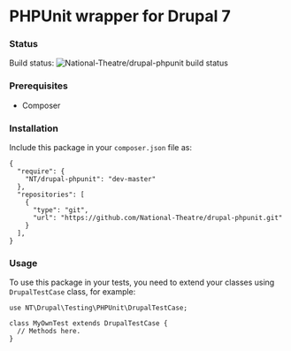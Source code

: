 PHPUnit wrapper for Drupal 7
============================

### Status

Build status: ![National-Theatre/drupal-phpunit build status](https://api.travis-ci.org/National-Theatre/drupal-phpunit.svg?branch=master)

### Prerequisites

- Composer

### Installation

Include this package in your `composer.json` file as:

    {
      "require": {
        "NT/drupal-phpunit": "dev-master"
      },
      "repositories": [
        {
          "type": "git",
          "url": "https://github.com/National-Theatre/drupal-phpunit.git"
        }
      ],
    }

### Usage

To use this package in your tests, you need to extend your classes using `DrupalTestCase` class, for example:

    use NT\Drupal\Testing\PHPUnit\DrupalTestCase;

    class MyOwnTest extends DrupalTestCase {
      // Methods here.
    }
